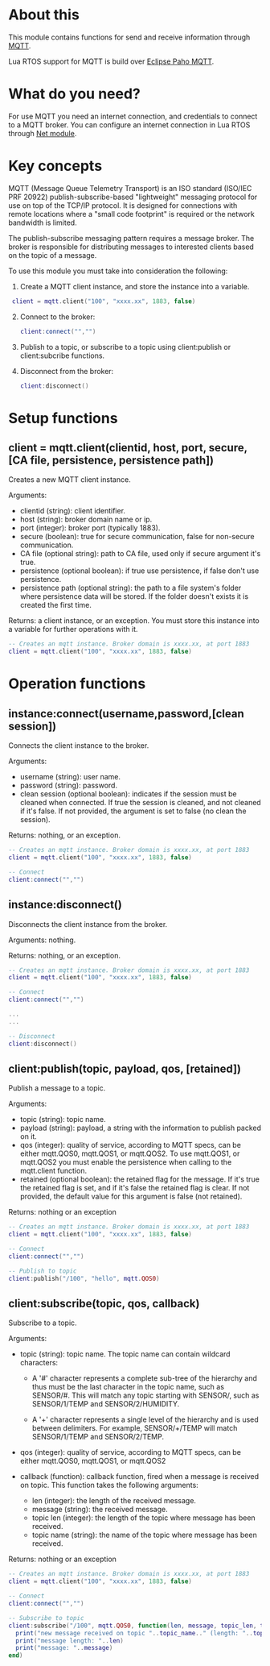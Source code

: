 # About this

This module contains functions for send and receive information through [MQTT](http://docs.oasis-open.org/mqtt/mqtt/v3.1.1/os/mqtt-v3.1.1-os.html).

Lua RTOS support for MQTT is build over [Eclipse Paho MQTT](https://github.com/eclipse/paho.mqtt.c).

# What do you need?

For use MQTT you need an internet connection, and credentials to connect to a MQTT broker. You can configure an internet connection in Lua RTOS through [Net module](https://github.com/whitecatboard/Lua-RTOS-ESP32/wiki/Net-module).

# Key concepts

MQTT (Message Queue Telemetry Transport) is an ISO standard (ISO/IEC PRF 20922) publish-subscribe-based "lightweight" messaging protocol for use on top of the TCP/IP protocol. It is designed for connections with remote locations where a "small code footprint" is required or the network bandwidth is limited.

The publish-subscribe messaging pattern requires a message broker. The broker is responsible for distributing messages to interested clients based on the topic of a message.

To use this module you must take into consideration the following:

1. Create a MQTT client instance, and store the instance into a variable.

  ```lua
   client = mqtt.client("100", "xxxx.xx", 1883, false)
   ```

2. Connect to the broker:

   ```lua
   client:connect("","")
   ```

3. Publish to a topic, or subscribe to a topic using client:publish or client:subcribe functions.

4. Disconnect from the broker:

   ```lua
   client:disconnect()
   ```

# Setup functions

## client = mqtt.client(clientid, host, port, secure, [CA file, persistence, persistence path])

Creates a new MQTT client instance.

Arguments:

* clientid (string): client identifier.
* host (string): broker domain name or ip.
* port (integer): broker port (typically 1883).
* secure (boolean): true for secure communication, false for non-secure communication.
* CA file (optional string): path to CA file, used only if secure argument it's true.
* persistence (optional boolean): if true use persistence, if false don't use persistence.
* persistence path (optional string): the path to a file system's folder where persistence data will be stored. If the folder doesn't exists it is created the first time.

Returns: a client instance, or an exception. You must store this instance into a variable for further operations with it.

```lua
-- Creates an mqtt instance. Broker domain is xxxx.xx, at port 1883
client = mqtt.client("100", "xxxx.xx", 1883, false)
```

# Operation functions

## instance:connect(username,password,[clean session])

Connects the client instance to the broker.

Arguments:

* username (string): user name.
* password (string): password.
* clean session (optional boolean): indicates if the session must be cleaned when connected. If true the session is cleaned, and not cleaned if it's false. If not provided, the argument is set to false (no clean the session).

Returns: nothing, or an exception.

```lua
-- Creates an mqtt instance. Broker domain is xxxx.xx, at port 1883
client = mqtt.client("100", "xxxx.xx", 1883, false)

-- Connect
client:connect("","")
```

## instance:disconnect()

Disconnects the client instance from the broker.

Arguments: nothing.

Returns: nothing, or an exception.

```lua
-- Creates an mqtt instance. Broker domain is xxxx.xx, at port 1883
client = mqtt.client("100", "xxxx.xx", 1883, false)

-- Connect
client:connect("","")

...
...

-- Disconnect
client:disconnect()
```

## client:publish(topic, payload, qos, [retained])

Publish a message to a topic.

Arguments:

* topic (string): topic name.
* payload (string): payload, a string with the information to publish packed on it.
* qos (integer): quality of service, according to MQTT specs, can be either mqtt.QOS0, mqtt.QOS1, or mqtt.QOS2. To use mqtt.QOS1, or mqtt.QOS2 you must enable the persistence when calling to the mqtt.client function.
* retained (optional boolean): the retained flag for the message. If it's true the retained flag is set, and if it's false the retained flag is clear. If not provided, the default value for this argument is false (not retained).

Returns: nothing or an exception

```lua
-- Creates an mqtt instance. Broker domain is xxxx.xx, at port 1883
client = mqtt.client("100", "xxxx.xx", 1883, false)

-- Connect
client:connect("","")

-- Publish to topic
client:publish("/100", "hello", mqtt.QOS0)
```

## client:subscribe(topic, qos, callback)

Subscribe to a topic.

Arguments:

* topic (string): topic name. The topic name can contain wildcard characters:

  - A '#' character represents a complete sub-tree of the hierarchy and thus must be the last character in the topic name, such as SENSOR/#. This will match any topic starting with SENSOR/, such as SENSOR/1/TEMP and SENSOR/2/HUMIDITY.

  - A '+' character represents a single level of the hierarchy and is used between delimiters. For example, SENSOR/+/TEMP will match SENSOR/1/TEMP and SENSOR/2/TEMP.

* qos (integer): quality of service, according to MQTT specs, can be either mqtt.QOS0, mqtt.QOS1, or mqtt.QOS2
* callback (function): callback function, fired when a message is received on topic. This function takes the following arguments:

  * len (integer): the length of the received message.
  * message (string): the received message.
  * topic len (integer): the length of the topic where message has been received.
  * topic name (string): the name of the topic where message has been received.

Returns: nothing or an exception

```lua
-- Creates an mqtt instance. Broker domain is xxxx.xx, at port 1883
client = mqtt.client("100", "xxxx.xx", 1883, false)

-- Connect
client:connect("","")

-- Subscribe to topic
client:subscribe("/100", mqtt.QOS0, function(len, message, topic_len, topic_name)
  print("new message received on topic "..topic_name.." (length: "..topic_len..")")
  print("message length: "..len)
  print("message: "..message)
end)
```
